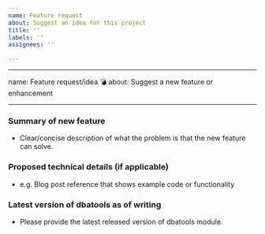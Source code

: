 ```yaml
---
name: Feature request
about: Suggest an idea for this project
title: ''
labels: ''
assignees: ''

---
```


---
name: Feature request/idea :bomb:
about: Suggest a new feature or enhancement

---

### Summary of new feature

* Clear/concise description of what the problem is that the new feature can solve.

### Proposed technical details (if applicable)

* e.g. Blog post reference that shows example code or functionality

### Latest version of dbatools as of writing

* Please provide the latest released version of dbatools module.

